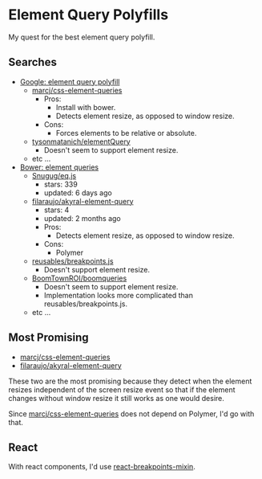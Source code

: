 # Element Query Polyfills

My quest for the best element query polyfill.


## Searches

+ [Google: element query polyfill](https://www.google.com/webhp?sourceid=chrome-instant&ion=1&espv=2&ie=UTF-8#q=element%20query%20polyfill)
  + [marcj/css-element-queries](https://github.com/marcj/css-element-queries)
    + Pros:
      + Install with bower.
      + Detects element resize, as opposed to window resize.
    + Cons:
      + Forces elements to be relative or absolute.
  + [tysonmatanich/elementQuery](https://github.com/tysonmatanich/elementQuery)
    + Doesn't seem to support element resize.
  + etc ...
+ [Bower: element queries](http://bower.io/search/?q=element%20queries)
  + [Snugug/eq.js](https://github.com/Snugug/eq.js)
    + stars: 339
    + updated: 6 days ago
  + [filaraujo/akyral-element-query](https://github.com/filaraujo/akyral-element-query)
    + stars: 4
    + updated: 2 months ago
    + Pros:
      + Detects element resize, as opposed to window resize.
    + Cons:
      + Polymer
  + [reusables/breakpoints.js](https://github.com/reusables/breakpoints.js)
    + Doesn't support element resize.
  + [BoomTownROI/boomqueries](https://github.com/BoomTownROI/boomqueries)
    + Doesn't seem to support element resize.
    + Implementation looks more complicated than reusables/breakpoints.js.
  + etc ...


## Most Promising

+ [marcj/css-element-queries](https://github.com/marcj/css-element-queries)
+ [filaraujo/akyral-element-query](https://github.com/filaraujo/akyral-element-query)

These two are the most promising because they detect when the element resizes
independent of the screen resize event so that if the element changes without
window resize it still works as one would desire.

Since [marcj/css-element-queries](https://github.com/marcj/css-element-queries)
does not depend on Polymer, I'd go with that.


## React

With react components, I'd use [react-breakpoints-mixin][react-breakpoints-mixin].

[react-breakpoints-mixin]: https://github.com/deseretdigital-ui/react-breakpoints-mixin
